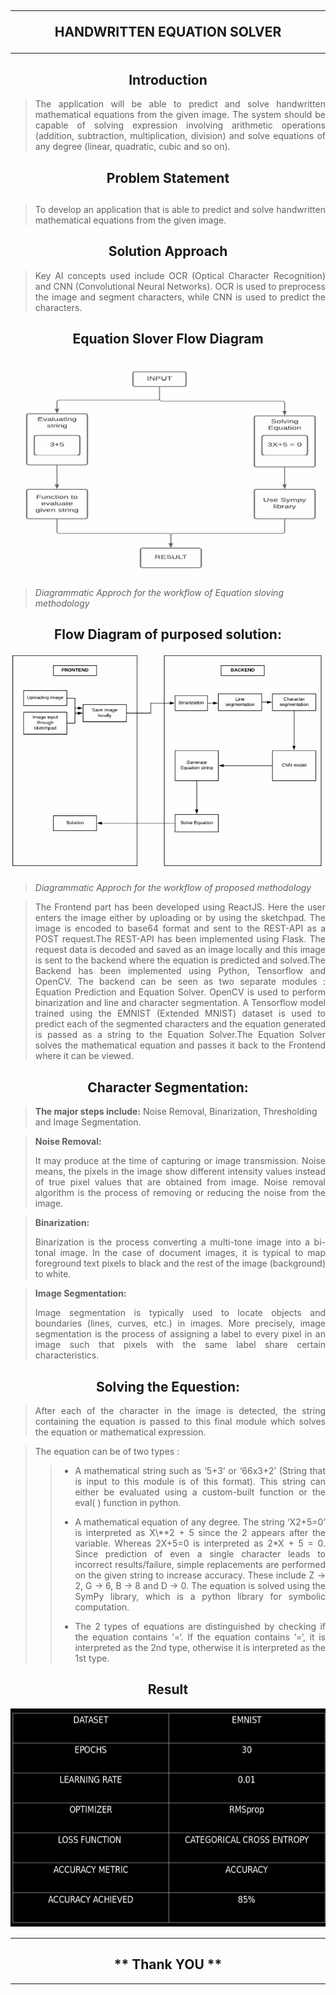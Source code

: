 ## <h2 align="center"> <hr/>HANDWRITTEN EQUATION SOLVER<hr/> </h2>

<h2 align= "center">Introduction</h2>
 
> <p align="justify"> The application will be able to predict and solve handwritten mathematical equations from the given image. The system should be capable of solving expression involving arithmetic operations (addition, subtraction, multiplication, division) and solve equations of any degree (linear, quadratic, cubic and so on).</p>

<h2 align= "center">Problem Statement </h2>

<h2 align= "center"></h2>
 
> <p align="justify"> To develop an application that is able to predict and solve handwritten mathematical equations from the given image.</p>

<h2 align= "center">Solution Approach</h2>
 
> <p align="justify"> Key AI concepts used include OCR (Optical Character Recognition) and CNN (Convolutional Neural Networks). OCR is used to preprocess the image and segment characters, while CNN is used to predict the characters.</p>

<h2 align= "center">Equation Slover Flow Diagram</h2>

<img src="./Image/Diagrammatic Approch for the workflow of Equation sloving methodology.png" alt="Diagrammatic Approch for the workflow of Equation sloving methodology" width="100%" height="350px"/>

> _Diagrammatic Approch for the workflow of Equation sloving methodology_

<h2 align= "center"> Flow Diagram of purposed solution:
</h2>
<img src="./Image/Diagrammatic Approch for the workflow of proposed methodology.png" alt="iagrammatic Approch for the workflow of proposed methodology" width="100%" height="350px"/>

> _Diagrammatic Approch for the workflow of proposed methodology_

> <p align="justify">The Frontend part has been developed using ReactJS. Here the user enters the image either by uploading or by using the sketchpad. The image is encoded to base64 format and sent to the REST-API as a POST request.The REST-API has been implemented using Flask. The request data is decoded and saved as an image locally and this image is sent to the backend where the equation is predicted and solved.The Backend has been implemented using Python, Tensorflow and OpenCV. The backend can be seen as two separate modules : Equation Prediction and Equation Solver. OpenCV is used to perform binarization and line and character segmentation. A Tensorflow model trained using the EMNIST (Extended MNIST) dataset is used to predict each of the segmented characters and the equation generated is passed as a string to the Equation Solver.The Equation Solver solves the mathematical equation and passes it back to the Frontend where it can be viewed.</p>

<h2 align= "center">Character Segmentation:</h2>

> **The major steps include:** Noise Removal, Binarization, Thresholding and Image Segmentation.

> **Noise Removal:** <p align="justify"> It may produce at the time of capturing or image transmission. Noise means, the pixels in the image show different intensity values instead of true pixel values that are obtained from image. Noise removal algorithm is the process of removing or reducing the noise from the image.</p>

> **Binarization:** <p align="justify"> Binarization is the process converting a multi-tone image into a bi-tonal image. In the case of document images, it is typical to map foreground text pixels to black and the rest of the image (background) to white.</p>

> **Image Segmentation:** <p align="justify"> Image segmentation is typically used to locate objects and boundaries (lines, curves, etc.) in images. More precisely, image segmentation is the process of assigning a label to every pixel in an image such that pixels with the same label share certain characteristics.</p>

</p>
<h2 align= "center">Solving the Equestion:</h2>

> <p align="justify"> After each of the character in the image is detected, the string containing the equation is passed to this final module which solves the equation or mathematical expression.</p>

> The equation can be of two types :
>
> > - <p align="justify"> A mathematical string such as ‘5+3’ or ‘66x3+2’ (String that is input to this module is of this format). This string can either be evaluated using a custom-built function or the eval( ) function in python.</p>
> > - <p align="justify"> A mathematical equation of any degree. The string ‘X2+5=0’ is interpreted as X\**2 + 5 since the 2 appears after the variable. Whereas 2X+5=0 is interpreted as 2*X + 5 = 0. Since prediction of even a single character leads to incorrect results/failure, simple replacements are performed on the given string to increase accuracy. These include Z -> 2, G -> 6, B -> 8 and D -> 0. The equation is solved using the SymPy library, which is a python library for symbolic computation.</p>
> > - <p align="justify"> The 2 types of equations are distinguished by checking if the equation contains ‘=‘. If the equation contains ‘=‘, it is interpreted as the 2nd type, otherwise it is interpreted as the 1st type.</p>

<h2 align= "center">Result</h2>
 <img src="./Image/result.png" alt="Result" width="100%" height="350px"/>

---

 <h2 align="center"> ** Thank YOU ** </h2> 
 
 ***
